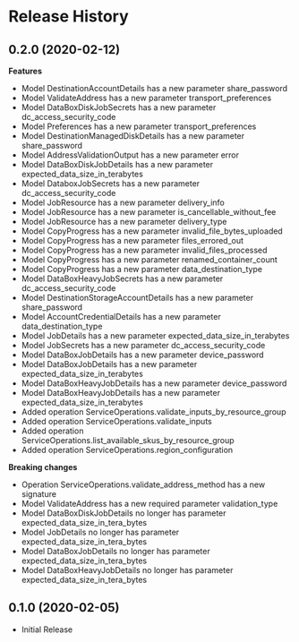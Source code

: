 # Release History

## 0.2.0 (2020-02-12)

**Features**

- Model DestinationAccountDetails has a new parameter share_password
- Model ValidateAddress has a new parameter transport_preferences
- Model DataBoxDiskJobSecrets has a new parameter dc_access_security_code
- Model Preferences has a new parameter transport_preferences
- Model DestinationManagedDiskDetails has a new parameter share_password
- Model AddressValidationOutput has a new parameter error
- Model DataBoxDiskJobDetails has a new parameter expected_data_size_in_terabytes
- Model DataboxJobSecrets has a new parameter dc_access_security_code
- Model JobResource has a new parameter delivery_info
- Model JobResource has a new parameter is_cancellable_without_fee
- Model JobResource has a new parameter delivery_type
- Model CopyProgress has a new parameter invalid_file_bytes_uploaded
- Model CopyProgress has a new parameter files_errored_out
- Model CopyProgress has a new parameter invalid_files_processed
- Model CopyProgress has a new parameter renamed_container_count
- Model CopyProgress has a new parameter data_destination_type
- Model DataBoxHeavyJobSecrets has a new parameter dc_access_security_code
- Model DestinationStorageAccountDetails has a new parameter share_password
- Model AccountCredentialDetails has a new parameter data_destination_type
- Model JobDetails has a new parameter expected_data_size_in_terabytes
- Model JobSecrets has a new parameter dc_access_security_code
- Model DataBoxJobDetails has a new parameter device_password
- Model DataBoxJobDetails has a new parameter expected_data_size_in_terabytes
- Model DataBoxHeavyJobDetails has a new parameter device_password
- Model DataBoxHeavyJobDetails has a new parameter expected_data_size_in_terabytes
- Added operation ServiceOperations.validate_inputs_by_resource_group
- Added operation ServiceOperations.validate_inputs
- Added operation ServiceOperations.list_available_skus_by_resource_group
- Added operation ServiceOperations.region_configuration

**Breaking changes**

- Operation ServiceOperations.validate_address_method has a new signature
- Model ValidateAddress has a new required parameter validation_type
- Model DataBoxDiskJobDetails no longer has parameter expected_data_size_in_tera_bytes
- Model JobDetails no longer has parameter expected_data_size_in_tera_bytes
- Model DataBoxJobDetails no longer has parameter expected_data_size_in_tera_bytes
- Model DataBoxHeavyJobDetails no longer has parameter expected_data_size_in_tera_bytes

## 0.1.0 (2020-02-05)

* Initial Release
